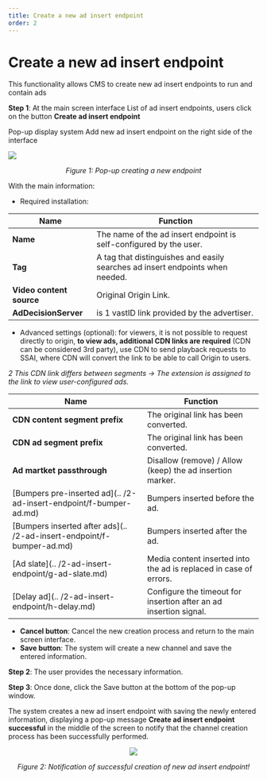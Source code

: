 ```yaml
---
title: Create a new ad insert endpoint
order: 2
---
```


# Create a new ad insert endpoint

This functionality allows CMS to create new ad insert endpoints to run and contain ads

**Step 1**: At the main screen interface List of ad insert endpoints, users click on the button **Create ad insert endpoint**

Pop-up display system Add new ad insert endpoint on the right side of the interface

![](/images/dai/pop-up-create-endpoint.png)

  <center>

_Figure 1: Pop-up creating a new endpoint_

  </center>

With the main information:

- Required installation:

| Name                     | Function                                                                      |
| ------------------------ | ----------------------------------------------------------------------------- |
| **Name**                 | The name of the ad insert endpoint is self-configured by the user.            |
| **Tag**                  | A tag that distinguishes and easily searches ad insert endpoints when needed. |
| **Video content source** | Original Origin Link.                                                         |
| **AdDecisionServer**     | is 1 vastID link provided by the advertiser.                                  |

- Advanced settings (optional): for viewers, it is not possible to request directly to origin, **to view ads, additional CDN links are required** (CDN can be considered 3rd party), use CDN to send playback requests to SSAI, where CDN will convert the link to be able to call Origin to users.

_2 This CDN link differs between segments
→ The extension is assigned to the link to view user-configured ads._

| Name                                                                                                                                          | Function                                                                                        |
| --------------------------------------------------------------------------------------------------------------------------------------------- | ----------------------------------------------------------------------------------------------- |
| **CDN content segment prefix**                                                                                                                | The original link has been converted.                                                           |
| **CDN ad segment prefix**                                                                                                                     | The original link has been converted.                                                           |
| **Ad martket passthrough**                                                                                                                    | Disallow (remove) / Allow (keep) the ad insertion marker. |
| [Bumpers pre-inserted ad](.. /2-ad-insert-endpoint/f-bumper-ad.md)    | Bumpers inserted before the ad.                                                                 |
| [Bumpers inserted after ads](.. /2-ad-insert-endpoint/f-bumper-ad.md) | Bumpers inserted after the ad.                                                                  |
| [Ad slate](.. /2-ad-insert-endpoint/g-ad-slate.md)                    | Media content inserted into the ad is replaced in case of errors.                               |
| [Delay ad](.. /2-ad-insert-endpoint/h-delay.md)                       | Configure the timeout for insertion after an ad insertion signal.                               |

- **Cancel button**: Cancel the new creation process and return to the main screen interface.
- **Save button**: The system will create a new channel and save the entered information.

**Step 2**: The user provides the necessary information.

**Step 3**: Once done, click the Save button at the bottom of the pop-up window.

The system creates a new ad insert endpoint with saving the newly entered information, displaying a pop-up message **Create ad insert endpoint successful** in the middle of the screen to notify that the channel creation process has been successfully performed.

<center>

![](/images/dai/success-create.png)

_Figure 2: Notification of successful creation of new ad insert endpoint!_

</center>
